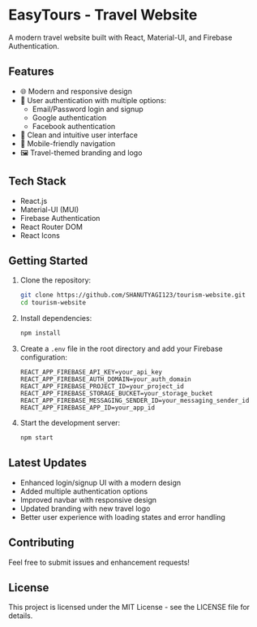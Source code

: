 # EasyTours - Travel Website

A modern travel website built with React, Material-UI, and Firebase Authentication.

## Features

- 🌐 Modern and responsive design
- 🔐 User authentication with multiple options:
  - Email/Password login and signup
  - Google authentication
  - Facebook authentication
- 🎨 Clean and intuitive user interface
- 📱 Mobile-friendly navigation
- 🖼️ Travel-themed branding and logo

## Tech Stack

- React.js
- Material-UI (MUI)
- Firebase Authentication
- React Router DOM
- React Icons

## Getting Started

1. Clone the repository:
   ```bash
   git clone https://github.com/SHANUTYAGI123/tourism-website.git
   cd tourism-website
   ```

2. Install dependencies:
   ```bash
   npm install
   ```

3. Create a `.env` file in the root directory and add your Firebase configuration:
   ```
   REACT_APP_FIREBASE_API_KEY=your_api_key
   REACT_APP_FIREBASE_AUTH_DOMAIN=your_auth_domain
   REACT_APP_FIREBASE_PROJECT_ID=your_project_id
   REACT_APP_FIREBASE_STORAGE_BUCKET=your_storage_bucket
   REACT_APP_FIREBASE_MESSAGING_SENDER_ID=your_messaging_sender_id
   REACT_APP_FIREBASE_APP_ID=your_app_id
   ```

4. Start the development server:
   ```bash
   npm start
   ```

## Latest Updates

- Enhanced login/signup UI with a modern design
- Added multiple authentication options
- Improved navbar with responsive design
- Updated branding with new travel logo
- Better user experience with loading states and error handling

## Contributing

Feel free to submit issues and enhancement requests!

## License

This project is licensed under the MIT License - see the LICENSE file for details.
